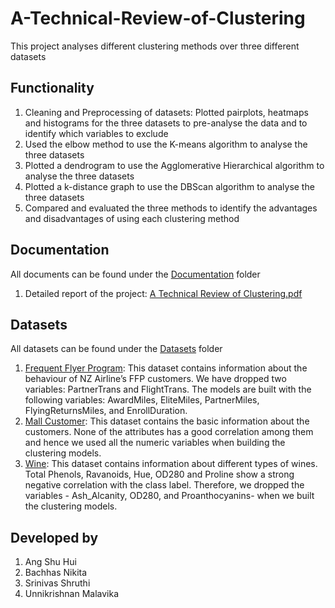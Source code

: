 # A-Technical-Review-of-Clustering
This project analyses different clustering methods over three different datasets 

## Functionality
1. Cleaning and Preprocessing of datasets: Plotted pairplots, heatmaps and histograms for the three datasets to pre-analyse the data and to identify which variables to exclude  
2. Used the elbow method to use the K-means algorithm to analyse the three datasets
3. Plotted a dendrogram to use the Agglomerative Hierarchical algorithm to analyse the three datasets
4. Plotted a k-distance graph to use the DBScan algorithm to analyse the three datasets
5. Compared and evaluated the three methods to identify the advantages and disadvantages of using each clustering method

## Documentation 
All documents can be found under the [Documentation](https://github.com/nikita-bachhas/A-Technical-Review-of-Clustering/tree/main/Documentation) folder
1. Detailed report of the project: [A Technical Review of Clustering.pdf](https://github.com/nikita-bachhas/A-Technical-Review-of-Clustering/blob/main/Documentation/A%20Technical%20Review%20of%20Clustering.pdf)

## Datasets
All datasets can be found under the [Datasets](https://github.com/nikita-bachhas/A-Technical-Review-of-Clustering/tree/main/Datasets) folder
1. [Frequent Flyer Program](https://github.com/nikita-bachhas/A-Technical-Review-of-Clustering/blob/main/Datasets/FrequentFlyerProgram.xls): This dataset contains information about the behaviour of NZ Airline’s FFP customers. We have dropped two variables: PartnerTrans and FlightTrans. The models are built with the following variables: AwardMiles, EliteMiles, PartnerMiles, FlyingReturnsMiles, and EnrollDuration.
2. [Mall Customer](https://github.com/nikita-bachhas/A-Technical-Review-of-Clustering/blob/main/Datasets/Mall_Customers.csv): This dataset contains the basic information about the customers. None of the attributes has a good correlation among them and hence we used all the numeric variables when building the clustering models.
3. [Wine](https://github.com/nikita-bachhas/A-Technical-Review-of-Clustering/blob/main/Datasets/wine.csv): This dataset contains information about different types of wines. Total Phenols, Ravanoids, Hue, OD280 and Proline show a strong negative correlation with the class label. Therefore, we dropped the variables - Ash_Alcanity, OD280, and Proanthocyanins- when we built the clustering models.

## Developed by
1. Ang Shu Hui
2. Bachhas Nikita
3. Srinivas Shruthi
4. Unnikrishnan Malavika
